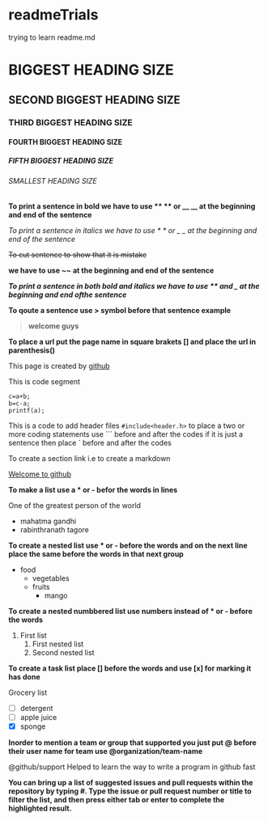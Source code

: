 # readmeTrials
trying to learn readme.md
# BIGGEST HEADING SIZE
## SECOND BIGGEST HEADING SIZE
### THIRD BIGGEST HEADING SIZE
#### FOURTH BIGGEST HEADING SIZE
##### FIFTH BIGGEST HEADING SIZE
###### SMALLEST HEADING SIZE
**To print a sentence in bold we have to use ** ** or __ __ at the beginning and end of the sentence**

*To print a sentence in italics we have to use * * or _ _ at the beginning and end of the sentence*

~~To cut sentence to show that it is mistake~~

**we have to use ~~ at the beginning and end of the sentence**

**_To print a sentence in both bold and italics we have to use ** and _ at the beginning and end ofthe sentence_**

**To qoute a sentence use > symbol before that sentence example**
>**welcome guys**

**To place a url put the page name in square brakets [] and place the url in parenthesis()**

This page is created by [github](https://pages.github.com)


This is  code segment
```
c=a+b;
b=c-a;
printf(a);
```
This is a code to add header files `#include<header.h>`
to place a two or more coding statements use ``` before and after the codes
if it is just a sentence then place ` before and after the codes

To create a section link i.e to create a markdown

[Welcome to github](#smallest-heading-size)

__To make a list use a * or - befor the words in lines__

One of the greatest person of the world
 * mahatma gandhi 
 * rabinthranath tagore

**To create a nested list use * or - before the words and on the next line place the same before the words in that next group**  

* food
  * vegetables
  * fruits
    * mango

**To create a nested numbbered list use numbers instead of * or - before the words** 

1. First list
   1. First nested list
   2. Second nested list
 
**To create a task list place [] before the words and use [x] for marking it has done**

Grocery list
  - [ ] detergent
  - [ ] apple juice
  - [x] sponge
  
**Inorder to mention a team or group that supported you just put @ before their user name for team use @organization/team-name**  

@github/support Helped  to learn the way to write a program in github fast

**You can bring up a list of suggested issues and pull requests within the repository by typing #. Type the issue or pull request number or title to filter the list, and then press either tab or enter to complete the highlighted result.**
